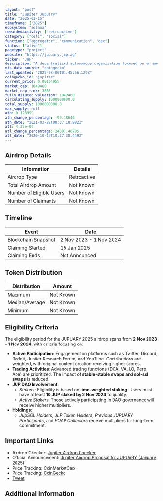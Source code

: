 ```yaml
---
layout: "post"
title: "Jupiter Jupuary"
date: "2025-01-15"
timeframe: ["2025"]
ecosystem: "solana"
rewardedActivity: ["retroactive"]
category: ["defi", "social"]
function: ["aggregator", "communication", "dex"]
status: ["alive"]
pagetype: "project"
website: "https://jupuary.jup.ag"
ticker: "JUP"
description: "A decentralized autonomous organization focused on enhancing the Jupiter ecosystem through community engagement and innovative trading solutions."
mis-data-source: "coingecko"
last_updated: "2025-08-06T01:45:56.129Z"
coingecko_id: "jupiter"
current_price: 0.00104955
market_cap: 1049460
market_cap_rank: 3863
fully_diluted_valuation: 1049460
circulating_supply: 1000000000.0
total_supply: 1000000000.0
max_supply: null
ath: 0.128999
ath_change_percentage: -99.18646
ath_date: "2021-03-22T08:37:18.982Z"
atl: 4.35e-06
atl_change_percentage: 24007.46785
atl_date: "2020-10-16T10:27:38.449Z"
---
```


## Airdrop Details

| Information              | Details     |
| ------------------------ | ----------- |
| Airdrop Type             | Retroactive |
| Total Airdrop Amount     | Not Known   |
| Number of Eligible Users | Not Known   |
| Number of Claimants      | Not Known   |

## Timeline

| Event               | Date                    |
| ------------------- | ----------------------- |
| Blockchain Snapshot | 2 Nov 2023 - 1 Nov 2024 |
| Claiming Started    | 15 Jan 2025             |
| Claiming Ends       | Not Announced           |

## Token Distribution

| Distribution   | Amount    |
| -------------- | --------- |
| Maximum        | Not Known |
| Median/Average | Not Known |
| Minimum        | Not Known |

## Eligibility Criteria

The eligibility period for the JUPUARY 2025 airdrop spans from **2 Nov 2023 - 1 Nov 2024**, with criteria focusing on:

- **Active Participation**: Engagement on platforms such as Twitter, Discord, Reddit, Jupiter Research Forum, and YouTube. Contributions are weighted, with original content creation receiving higher scores.
- **Trading Activities**: Advanced trading functions (DCA, VA, LO, Perp, Ape) are prioritized. The impact of **stable-stable swaps and sol-sol swaps** is reduced.
- **JUP DAO Involvement**:
  - _Stakers_: Eligibility is based on **time-weighted staking**. Users must have at least **10 JUP staked by 2 Nov 2024** to qualify.
  - _Active Stakers_: Those actively participating in DAO governance will receive higher multipliers.
- **Holdings**:
  - _JupSOL Holders_, _JLP Token Holders_, _Previous JUPUARY Participants_, and _POAP Collectors_ receive multipliers for long-term commitment.

## Important Links

- Airdrop Checker: [Jupiter Airdrop Checker](https://jupuary.jup.ag)
- Official Announcement: [Jupiter Airdrop Proposal for JUPUARY (January 2025)](https://www.jupresear.ch/t/jupiter-airdrop-proposal-for-jupuary-january-2025/23119/1)
- Price Tracking: [CoinMarketCap](https://coinmarketcap.com/currencies/jupiter/)
- Price Tracking: [CoinGecko](https://www.coingecko.com/en/coins/jupiter)
- [Tweet](https://x.com/JupiterExchange/status/1882089551726059548)

## Additional Information